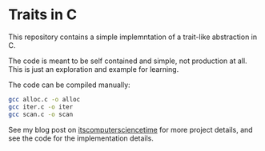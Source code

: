 # Traits in C
This repository contains a simple implemntation of a trait-like abstraction in C.

The code is meant to be self contained and simple, not production at all. This is
just an exploration and example for learning.


The code can be compiled manually:

```bash
gcc alloc.c -o alloc
gcc iter.c -o iter
gcc scan.c -o scan
```


See my blog post on [itscomputersciencetime](https://itscomputersciencetime.netlify.app/c-traits/) for
more project details, and see the code for the implementation details.
